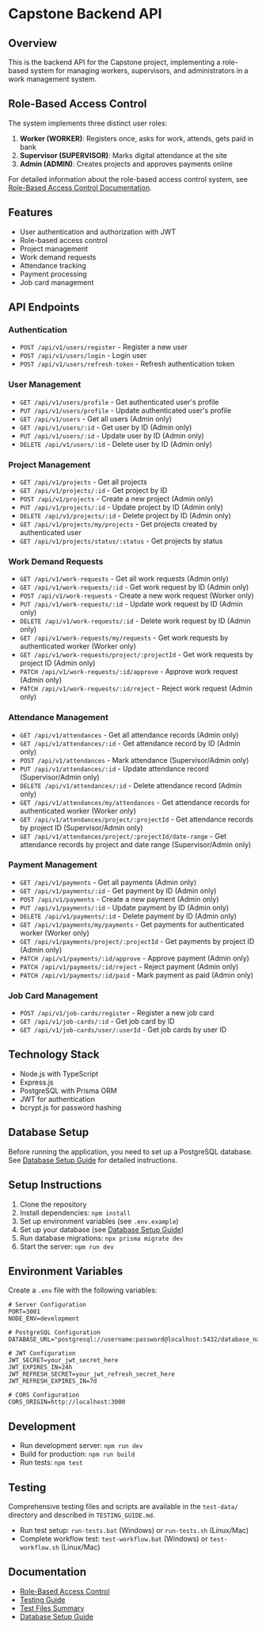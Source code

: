# Capstone Backend API

## Overview

This is the backend API for the Capstone project, implementing a role-based system for managing workers, supervisors, and administrators in a work management system.

## Role-Based Access Control

The system implements three distinct user roles:

1. **Worker (WORKER)**: Registers once, asks for work, attends, gets paid in bank
2. **Supervisor (SUPERVISOR)**: Marks digital attendance at the site
3. **Admin (ADMIN)**: Creates projects and approves payments online

For detailed information about the role-based access control system, see [Role-Based Access Control Documentation](docs/role-based-access-control.md).

## Features

- User authentication and authorization with JWT
- Role-based access control
- Project management
- Work demand requests
- Attendance tracking
- Payment processing
- Job card management

## API Endpoints

### Authentication
- `POST /api/v1/users/register` - Register a new user
- `POST /api/v1/users/login` - Login user
- `POST /api/v1/users/refresh-token` - Refresh authentication token

### User Management
- `GET /api/v1/users/profile` - Get authenticated user's profile
- `PUT /api/v1/users/profile` - Update authenticated user's profile
- `GET /api/v1/users` - Get all users (Admin only)
- `GET /api/v1/users/:id` - Get user by ID (Admin only)
- `PUT /api/v1/users/:id` - Update user by ID (Admin only)
- `DELETE /api/v1/users/:id` - Delete user by ID (Admin only)

### Project Management
- `GET /api/v1/projects` - Get all projects
- `GET /api/v1/projects/:id` - Get project by ID
- `POST /api/v1/projects` - Create a new project (Admin only)
- `PUT /api/v1/projects/:id` - Update project by ID (Admin only)
- `DELETE /api/v1/projects/:id` - Delete project by ID (Admin only)
- `GET /api/v1/projects/my/projects` - Get projects created by authenticated user
- `GET /api/v1/projects/status/:status` - Get projects by status

### Work Demand Requests
- `GET /api/v1/work-requests` - Get all work requests (Admin only)
- `GET /api/v1/work-requests/:id` - Get work request by ID (Admin only)
- `POST /api/v1/work-requests` - Create a new work request (Worker only)
- `PUT /api/v1/work-requests/:id` - Update work request by ID (Admin only)
- `DELETE /api/v1/work-requests/:id` - Delete work request by ID (Admin only)
- `GET /api/v1/work-requests/my/requests` - Get work requests by authenticated worker (Worker only)
- `GET /api/v1/work-requests/project/:projectId` - Get work requests by project ID (Admin only)
- `PATCH /api/v1/work-requests/:id/approve` - Approve work request (Admin only)
- `PATCH /api/v1/work-requests/:id/reject` - Reject work request (Admin only)

### Attendance Management
- `GET /api/v1/attendances` - Get all attendance records (Admin only)
- `GET /api/v1/attendances/:id` - Get attendance record by ID (Admin only)
- `POST /api/v1/attendances` - Mark attendance (Supervisor/Admin only)
- `PUT /api/v1/attendances/:id` - Update attendance record (Supervisor/Admin only)
- `DELETE /api/v1/attendances/:id` - Delete attendance record (Admin only)
- `GET /api/v1/attendances/my/attendances` - Get attendance records for authenticated worker (Worker only)
- `GET /api/v1/attendances/project/:projectId` - Get attendance records by project ID (Supervisor/Admin only)
- `GET /api/v1/attendances/project/:projectId/date-range` - Get attendance records by project and date range (Supervisor/Admin only)

### Payment Management
- `GET /api/v1/payments` - Get all payments (Admin only)
- `GET /api/v1/payments/:id` - Get payment by ID (Admin only)
- `POST /api/v1/payments` - Create a new payment (Admin only)
- `PUT /api/v1/payments/:id` - Update payment by ID (Admin only)
- `DELETE /api/v1/payments/:id` - Delete payment by ID (Admin only)
- `GET /api/v1/payments/my/payments` - Get payments for authenticated worker (Worker only)
- `GET /api/v1/payments/project/:projectId` - Get payments by project ID (Admin only)
- `PATCH /api/v1/payments/:id/approve` - Approve payment (Admin only)
- `PATCH /api/v1/payments/:id/reject` - Reject payment (Admin only)
- `PATCH /api/v1/payments/:id/paid` - Mark payment as paid (Admin only)

### Job Card Management
- `POST /api/v1/job-cards/register` - Register a new job card
- `GET /api/v1/job-cards/:id` - Get job card by ID
- `GET /api/v1/job-cards/user/:userId` - Get job cards by user ID

## Technology Stack

- Node.js with TypeScript
- Express.js
- PostgreSQL with Prisma ORM
- JWT for authentication
- bcrypt.js for password hashing

## Database Setup

Before running the application, you need to set up a PostgreSQL database. See [Database Setup Guide](SETUP_DATABASE.md) for detailed instructions.

## Setup Instructions

1. Clone the repository
2. Install dependencies: `npm install`
3. Set up environment variables (see `.env.example`)
4. Set up your database (see [Database Setup Guide](SETUP_DATABASE.md))
5. Run database migrations: `npx prisma migrate dev`
6. Start the server: `npm run dev`

## Environment Variables

Create a `.env` file with the following variables:

```
# Server Configuration
PORT=3001
NODE_ENV=development

# PostgreSQL Configuration
DATABASE_URL="postgresql://username:password@localhost:5432/database_name"

# JWT Configuration
JWT_SECRET=your_jwt_secret_here
JWT_EXPIRES_IN=24h
JWT_REFRESH_SECRET=your_jwt_refresh_secret_here
JWT_REFRESH_EXPIRES_IN=7d

# CORS Configuration
CORS_ORIGIN=http://localhost:3000
```

## Development

- Run development server: `npm run dev`
- Build for production: `npm run build`
- Run tests: `npm test`

## Testing

Comprehensive testing files and scripts are available in the `test-data/` directory and described in `TESTING_GUIDE.md`.

- Run test setup: `run-tests.bat` (Windows) or `run-tests.sh` (Linux/Mac)
- Complete workflow test: `test-workflow.bat` (Windows) or `test-workflow.sh` (Linux/Mac)

## Documentation

- [Role-Based Access Control](docs/role-based-access-control.md)
- [Testing Guide](TESTING_GUIDE.md)
- [Test Files Summary](TEST_SUMMARY.md)
- [Database Setup Guide](SETUP_DATABASE.md)